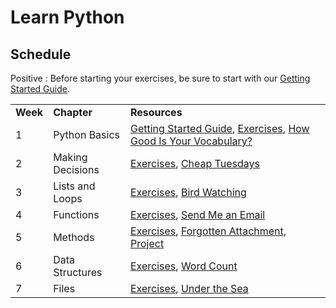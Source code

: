 # Learn Python

## Schedule

Positive
: Before starting your exercises, be sure to start with our [Getting Started Guide](../py-getting-started/).

|          |                  |                                                                                                                                                 |
| -------- | ---------------- | ----------------------------------------------------------------------------------------------------------------------------------------------- |
| **Week** | **Chapter**      | **Resources**                                                                                                                                   |
| 1        | Python Basics    | [Getting Started Guide](../py-getting-started/), [Exercises](../py-exercises-1/), [How Good Is Your Vocabulary?](../py-how-good-is-your-vocab/) |
| 2        | Making Decisions | [Exercises](../py-exercises-2/), [Cheap Tuesdays](../py-cheap-tuesdays/)                                                                        |
| 3        | Lists and Loops  | [Exercises](../py-exercises-3/), [Bird Watching](../py-bird-watching/)                                                                          |
| 4        | Functions        | [Exercises](../py-exercises-4/), [Send Me an Email](../py-send-me-an-email/)                                                                    |
| 5        | Methods          | [Exercises](../py-exercises-5/), [Forgotten Attachment](../py-forgotten-attachment/), [Project](../py-make-a-chatbot/)                          |
| 6        | Data Structures  | [Exercises](../py-exercises-6/), [Word Count](../py-word-count/)                                                                                |
| 7        | Files            | [Exercises](../py-exercises-7/), [Under the Sea](../py-under-the-sea/)                                                                          |
